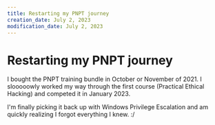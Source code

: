 ```yaml
---
title: Restarting my PNPT journey
creation_date: July 2, 2023
modification_date: July 2, 2023
---
```



# Restarting my PNPT journey
I bought the PNPT training bundle in October or November of 2021. I slooooowly worked my way through the first course (Practical Ethical Hacking) and competed it in January 2023. 

I'm finally picking it back up with Windows Privilege Escalation and am quickly realizing I forgot everything I knew. :/ 
